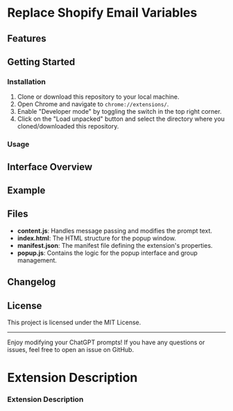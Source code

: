 # Replace Shopify Email Variables


## Features

## Getting Started

### Installation

1. Clone or download this repository to your local machine.
2. Open Chrome and navigate to `chrome://extensions/`.
3. Enable "Developer mode" by toggling the switch in the top right corner.
4. Click on the "Load unpacked" button and select the directory where you cloned/downloaded this repository.

### Usage

## Interface Overview


## Example


## Files

- **content.js**: Handles message passing and modifies the prompt text.
- **index.html**: The HTML structure for the popup window.
- **manifest.json**: The manifest file defining the extension's properties.
- **popup.js**: Contains the logic for the popup interface and group management.

## Changelog


## License

This project is licensed under the MIT License.


---

Enjoy modifying your ChatGPT prompts! If you have any questions or issues, feel free to open an issue on GitHub.

# Extension Description

### Extension Description

